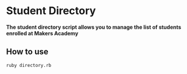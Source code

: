 # Student Directory

 **The student directory script allows you to manage the list of students enrolled at Makers Academy**

 ## How to use

 ```shell
 ruby directory.rb
 ```
